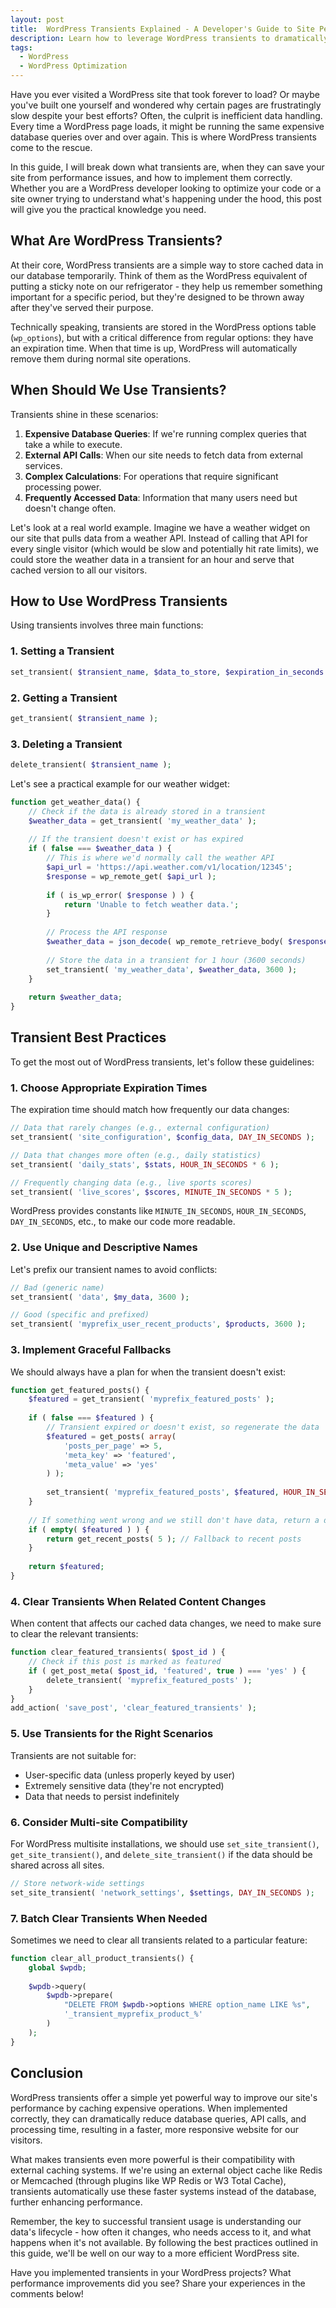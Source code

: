```yaml
---
layout: post
title:  WordPress Transients Explained - A Developer's Guide to Site Performance
description: Learn how to leverage WordPress transients to dramatically improve your site's loading speed. Discover implementation strategies, best practices, and practical code examples in this comprehensive developer guide.
tags:
  - WordPress
  - WordPress Optimization
---
```


Have you ever visited a WordPress site that took forever to load? Or maybe you've built one yourself and wondered why certain pages are frustratingly slow despite your best efforts? Often, the culprit is inefficient data handling. Every time a WordPress page loads, it might be running the same expensive database queries over and over again. This is where WordPress transients come to the rescue.

In this guide, I will break down what transients are, when they can save your site from performance issues, and how to implement them correctly. Whether you are a WordPress developer looking to optimize your code or a site owner trying to understand what's happening under the hood, this post will give you the practical knowledge you need.

## What Are WordPress Transients?

At their core, WordPress transients are a simple way to store cached data in our database temporarily. Think of them as the WordPress equivalent of putting a sticky note on our refrigerator - they help us remember something important for a specific period, but they're designed to be thrown away after they've served their purpose.

Technically speaking, transients are stored in the WordPress options table (`wp_options`), but with a critical difference from regular options: they have an expiration time. When that time is up, WordPress will automatically remove them during normal site operations.

## When Should We Use Transients?

Transients shine in these scenarios:

1. **Expensive Database Queries**: If we're running complex queries that take a while to execute.
2. **External API Calls**: When our site needs to fetch data from external services.
3. **Complex Calculations**: For operations that require significant processing power.
4. **Frequently Accessed Data**: Information that many users need but doesn't change often.

Let's look at a real world example. Imagine we have a weather widget on our site that pulls data from a weather API. Instead of calling that API for every single visitor (which would be slow and potentially hit rate limits), we could store the weather data in a transient for an hour and serve that cached version to all our visitors.

## How to Use WordPress Transients

Using transients involves three main functions:

### 1. Setting a Transient

```php
set_transient( $transient_name, $data_to_store, $expiration_in_seconds );
```

### 2. Getting a Transient

```php
get_transient( $transient_name );
```

### 3. Deleting a Transient

```php
delete_transient( $transient_name );
```

Let's see a practical example for our weather widget:

```php
function get_weather_data() {
    // Check if the data is already stored in a transient
    $weather_data = get_transient( 'my_weather_data' );
    
    // If the transient doesn't exist or has expired
    if ( false === $weather_data ) {
        // This is where we'd normally call the weather API
        $api_url = 'https://api.weather.com/v1/location/12345';
        $response = wp_remote_get( $api_url );
        
        if ( is_wp_error( $response ) ) {
            return 'Unable to fetch weather data.';
        }
        
        // Process the API response
        $weather_data = json_decode( wp_remote_retrieve_body( $response ), true );
        
        // Store the data in a transient for 1 hour (3600 seconds)
        set_transient( 'my_weather_data', $weather_data, 3600 );
    }
    
    return $weather_data;
}
```

## Transient Best Practices

To get the most out of WordPress transients, let's follow these guidelines:

### 1. Choose Appropriate Expiration Times

The expiration time should match how frequently our data changes:

```php
// Data that rarely changes (e.g., external configuration)
set_transient( 'site_configuration', $config_data, DAY_IN_SECONDS );

// Data that changes more often (e.g., daily statistics)
set_transient( 'daily_stats', $stats, HOUR_IN_SECONDS * 6 );

// Frequently changing data (e.g., live sports scores)
set_transient( 'live_scores', $scores, MINUTE_IN_SECONDS * 5 );
```

WordPress provides constants like `MINUTE_IN_SECONDS`, `HOUR_IN_SECONDS`, `DAY_IN_SECONDS`, etc., to make our code more readable.

### 2. Use Unique and Descriptive Names

Let's prefix our transient names to avoid conflicts:

```php
// Bad (generic name)
set_transient( 'data', $my_data, 3600 );

// Good (specific and prefixed)
set_transient( 'myprefix_user_recent_products', $products, 3600 );
```

### 3. Implement Graceful Fallbacks

We should always have a plan for when the transient doesn't exist:

```php
function get_featured_posts() {
    $featured = get_transient( 'myprefix_featured_posts' );
    
    if ( false === $featured ) {
        // Transient expired or doesn't exist, so regenerate the data
        $featured = get_posts( array(
            'posts_per_page' => 5,
            'meta_key' => 'featured',
            'meta_value' => 'yes'
        ) );
        
        set_transient( 'myprefix_featured_posts', $featured, HOUR_IN_SECONDS * 12 );
    }
    
    // If something went wrong and we still don't have data, return a default
    if ( empty( $featured ) ) {
        return get_recent_posts( 5 ); // Fallback to recent posts
    }
    
    return $featured;
}
```

### 4. Clear Transients When Related Content Changes

When content that affects our cached data changes, we need to make sure to clear the relevant transients:

```php
function clear_featured_transients( $post_id ) {
    // Check if this post is marked as featured
    if ( get_post_meta( $post_id, 'featured', true ) === 'yes' ) {
        delete_transient( 'myprefix_featured_posts' );
    }
}
add_action( 'save_post', 'clear_featured_transients' );
```

### 5. Use Transients for the Right Scenarios

Transients are not suitable for:
- User-specific data (unless properly keyed by user)
- Extremely sensitive data (they're not encrypted)
- Data that needs to persist indefinitely

### 6. Consider Multi-site Compatibility

For WordPress multisite installations, we should use `set_site_transient()`, `get_site_transient()`, and `delete_site_transient()` if the data should be shared across all sites.

```php
// Store network-wide settings
set_site_transient( 'network_settings', $settings, DAY_IN_SECONDS );
```

### 7. Batch Clear Transients When Needed

Sometimes we need to clear all transients related to a particular feature:

```php
function clear_all_product_transients() {
    global $wpdb;
    
    $wpdb->query( 
        $wpdb->prepare( 
            "DELETE FROM $wpdb->options WHERE option_name LIKE %s",
            '_transient_myprefix_product_%' 
        ) 
    );
}
```

## Conclusion

WordPress transients offer a simple yet powerful way to improve our site's performance by caching expensive operations. When implemented correctly, they can dramatically reduce database queries, API calls, and processing time, resulting in a faster, more responsive website for our visitors.

What makes transients even more powerful is their compatibility with external caching systems. If we're using an external object cache like Redis or Memcached (through plugins like WP Redis or W3 Total Cache), transients automatically use these faster systems instead of the database, further enhancing performance.

Remember, the key to successful transient usage is understanding our data's lifecycle - how often it changes, who needs access to it, and what happens when it's not available. By following the best practices outlined in this guide, we'll be well on our way to a more efficient WordPress site.

Have you implemented transients in your WordPress projects? What performance improvements did you see? Share your experiences in the comments below!
